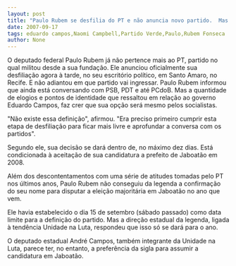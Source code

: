 ```yaml
---
layout: post
title: "Paulo Rubem se desfilia do PT e não anuncia novo partido.  Mas faz elogios a Eduardo Campos"
date: 2007-09-17
tags: eduardo campos,Naomi Campbell,Partido Verde,Paulo,Rubem Fonseca
author: None
---
```

O deputado federal Paulo Rubem j&aacute; n&atilde;o pertence mais ao PT, partido no qual militou desde a sua funda&ccedil;&atilde;o. Ele anunciou oficialmente sua desfilia&ccedil;&atilde;o agora &agrave; tarde, no seu escrit&oacute;rio pol&iacute;tico, em Santo Amaro, no Recife. E n&atilde;o adiantou em que partido vai ingressar. 
Paulo Rubem informou que ainda est&aacute; conversando com PSB, PDT e at&eacute; PCdoB. Mas a quantidade de elogios e pontos de identidade que ressaltou em rela&ccedil;&atilde;o ao governo Eduardo Campos,&nbsp;faz crer que sua op&ccedil;&atilde;o ser&aacute; mesmo pelos socialistas. 

&quot;N&atilde;o existe essa defini&ccedil;&atilde;o&quot;, afirmou. &quot;Era preciso primeiro cumprir esta etapa de desfilia&ccedil;&atilde;o para ficar mais livre e aprofundar a conversa com os partidos&quot;. 

Segundo ele, sua decis&atilde;o se dar&aacute; dentro de, no m&aacute;ximo dez dias. Est&aacute; condicionada &agrave; aceita&ccedil;&atilde;o de sua candidatura a prefeito de Jaboat&atilde;o em 2008. 

Al&eacute;m dos descontentamentos com uma s&eacute;rie de atitudes tomadas pelo PT nos &uacute;ltimos anos, Paulo Rubem n&atilde;o conseguiu da legenda a confirma&ccedil;&atilde;o do seu nome para disputar a elei&ccedil;&atilde;o majorit&aacute;ria em Jaboat&atilde;o no ano que vem. 

Ele havia estabelecido o dia 15 de setembro (s&aacute;bado passado) como data limite para a defini&ccedil;&atilde;o do partido. Mas a dire&ccedil;&atilde;o estadual da legenda, ligada &agrave; tend&ecirc;ncia Unidade na Luta, respondeu que isso s&oacute; se dar&aacute; para o ano.&nbsp;

O deputado estadual Andr&eacute; Campos, tamb&eacute;m integrante da Unidade na Luta, parece ter, no entanto,&nbsp;a prefer&ecirc;ncia da&nbsp;sigla para assumir a candidatura em Jaboat&atilde;o.  
